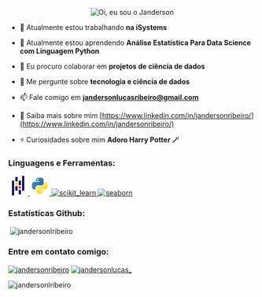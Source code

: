 <p align="center">
  <img src="https://github.com/JandersonLRibeiro/JandersonLRibeiro/blob/main/assets/GIF.gif" alt="Oi, eu sou o Janderson">
</p>

<!--
How to make the bio gif ?
💜 Thanks to [matyo91](https://github.com/matyo91)

I made my with https://codesandbox.io/s/github-profile-2ijk7
Then i recorded my screen to gif on Mac with Quicktime  and save result to [assets/github.mov](assets/github.mov)
This [GIF converter](https://ezgif.com/video-to-gif) help me to create a dedicated command that convert MOV to GIF.
Then i save result to [assets/github.gif](assets/github.gif)

E obrigado a Kizzy Terra do canal Programação Dinâmica. 
-->

- 🔭 Atualmente estou trabalhando **na iSystems**

- 🌱 Atualmente estou aprendendo **Análise Estatística Para Data Science com Linguagem Python**

- 👯 Eu procuro colaborar em **projetos de ciência de dados**

- 💬 Me pergunte sobre **tecnologia e ciência de dados**

- 📫 Fale comigo em **jandersonlucasribeiro@gmail.com**

- 📄 Saiba mais sobre mim [https://www.linkedin.com/in/jandersonribeiro/](https://www.linkedin.com/in/jandersonribeiro/)

- ⚡ Curiosidades sobre mim **Adoro Harry Potter 🪄**

<h3 align="left">Linguagens e Ferramentas:</h3>
<p align="left"> <a href="https://pandas.pydata.org/" target="_blank" rel="noreferrer"> <img src="https://raw.githubusercontent.com/devicons/devicon/2ae2a900d2f041da66e950e4d48052658d850630/icons/pandas/pandas-original.svg" alt="pandas" width="40" height="40"/> </a> <a href="https://www.python.org" target="_blank" rel="noreferrer"> <img src="https://raw.githubusercontent.com/devicons/devicon/master/icons/python/python-original.svg" alt="python" width="40" height="40"/> </a> <a href="https://scikit-learn.org/" target="_blank" rel="noreferrer"> <img src="https://upload.wikimedia.org/wikipedia/commons/0/05/Scikit_learn_logo_small.svg" alt="scikit_learn" width="40" height="40"/> </a> <a href="https://seaborn.pydata.org/" target="_blank" rel="noreferrer"> <img src="https://seaborn.pydata.org/_images/logo-mark-lightbg.svg" alt="seaborn" width="40" height="40"/> </a> </p>

<h3 align="left">Estatísticas Github:</h3>
<p>&nbsp;<img align="center" src="https://github-readme-stats.vercel.app/api?username=jandersonlribeiro&show_icons=true&locale=en" alt="jandersonlribeiro" /></p>

<h3 align="left">Entre em contato comigo:</h3>
<p align="left">
<a href="https://linkedin.com/in/jandersonribeiro" target="blank"><img align="center" src="https://raw.githubusercontent.com/rahuldkjain/github-profile-readme-generator/master/src/images/icons/Social/linked-in-alt.svg" alt="jandersonribeiro" height="30" width="40" /></a>
<a href="https://instagram.com/jandersonlucas_" target="blank"><img align="center" src="https://raw.githubusercontent.com/rahuldkjain/github-profile-readme-generator/master/src/images/icons/Social/instagram.svg" alt="jandersonlucas_" height="30" width="40" /></a>
</p>


<p align="left"> <img src="https://komarev.com/ghpvc/?username=jandersonlribeiro&label=Profile%20views&color=0e75b6&style=flat" alt="jandersonlribeiro" /> </p>
